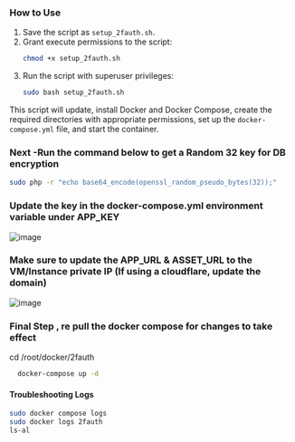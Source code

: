 
### How to Use
1. Save the script as `setup_2fauth.sh`.
2. Grant execute permissions to the script:
   ```bash
   chmod +x setup_2fauth.sh
   ```
3. Run the script with superuser privileges:
   ```bash
   sudo bash setup_2fauth.sh
   ```
This script will update, install Docker and Docker Compose, create the required directories with appropriate permissions, set up the `docker-compose.yml` file, and start the container.


### Next -Run the command below to get a Random 32 key for DB encryption

 ```bash
sudo php -r "echo base64_encode(openssl_random_pseudo_bytes(32));"
   ```
### Update the key in the docker-compose.yml environment variable under APP_KEY
![image](https://github.com/user-attachments/assets/b1dc5c36-c49a-4951-9c14-cc78eddcda43)

### Make sure to update the APP_URL & ASSET_URL to the VM/Instance private IP (If using a cloudflare, update the domain) 
![image](https://github.com/user-attachments/assets/948c3ec3-a592-4992-b29d-2fff381ee945)


### Final Step , re pull the docker compose for changes to take effect  
cd /root/docker/2fauth

```bash
  docker-compose up -d
```

#### Troubleshooting Logs
```bash
sudo docker compose logs
sudo docker logs 2fauth
ls-al
```
